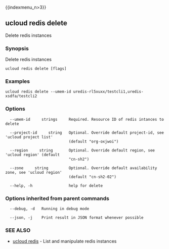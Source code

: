 {{indexmenu_n>3}}

## ucloud redis delete

Delete redis instances

### Synopsis

Delete redis instances

```
ucloud redis delete [flags]
```

### Examples

```
ucloud redis delete --umem-id uredis-rl5xuxx/testcli1,uredis-xsdfa/testcli2
```

### Options

```
  --umem-id     strings     Required. Resource ID of redis intances to delete 

  --project-id     string   Optional. Override default project-id, see 'ucloud project list'
                            (default "org-oxjwoi") 

  --region     string       Optional. Override default region, see 'ucloud region' (default
                            "cn-sh2") 

  --zone     string         Optional. Override default availability zone, see 'ucloud region'
                            (default "cn-sh2-02") 

  --help, -h                help for delete 

```

### Options inherited from parent commands

```
  --debug, -d   Running in debug mode 

  --json, -j    Print result in JSON format whenever possible 

```

### SEE ALSO

* [ucloud redis](software/cli/cmd/ucloud/redis)	 - List and manipulate redis instances


